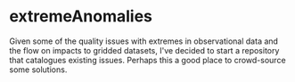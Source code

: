 # extremeAnomalies
Given some of the quality issues with extremes in observational data and the flow on impacts to gridded datasets, I've decided to start a repository that catalogues existing issues. Perhaps this a good place to crowd-source some solutions.
